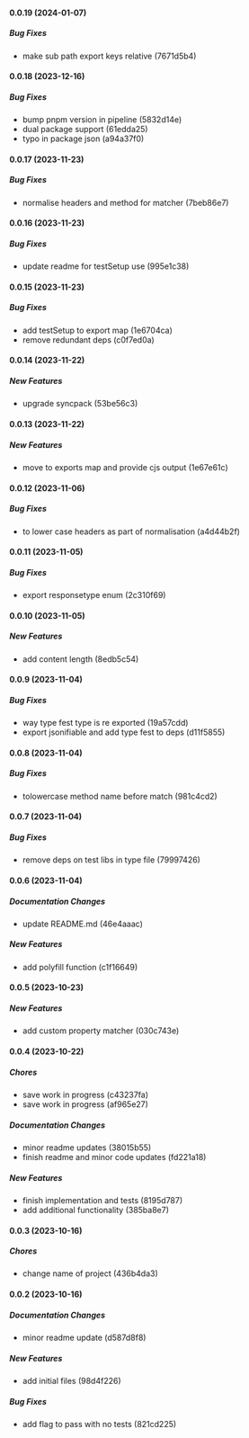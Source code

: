 #### 0.0.19 (2024-01-07)

##### Bug Fixes

*  make sub path export keys relative (7671d5b4)

#### 0.0.18 (2023-12-16)

##### Bug Fixes

*  bump pnpm version in pipeline (5832d14e)
*  dual package support (61edda25)
*  typo in package json (a94a37f0)

#### 0.0.17 (2023-11-23)

##### Bug Fixes

*  normalise headers and method for matcher (7beb86e7)

#### 0.0.16 (2023-11-23)

##### Bug Fixes

*  update readme for testSetup use (995e1c38)

#### 0.0.15 (2023-11-23)

##### Bug Fixes

*  add testSetup to export map (1e6704ca)
*  remove redundant deps (c0f7ed0a)

#### 0.0.14 (2023-11-22)

##### New Features

*  upgrade syncpack (53be56c3)

#### 0.0.13 (2023-11-22)

##### New Features

*  move to exports map and provide cjs output (1e67e61c)

#### 0.0.12 (2023-11-06)

##### Bug Fixes

*  to lower case headers as part of normalisation (a4d44b2f)

#### 0.0.11 (2023-11-05)

##### Bug Fixes

*  export responsetype enum (2c310f69)

#### 0.0.10 (2023-11-05)

##### New Features

*  add content length (8edb5c54)

#### 0.0.9 (2023-11-04)

##### Bug Fixes

*  way type fest type is re exported (19a57cdd)
*  export jsonifiable and add type fest to deps (d11f5855)

#### 0.0.8 (2023-11-04)

##### Bug Fixes

*  tolowercase method name before match (981c4cd2)

#### 0.0.7 (2023-11-04)

##### Bug Fixes

*  remove deps on test libs in type file (79997426)

#### 0.0.6 (2023-11-04)

##### Documentation Changes

*  update README.md (46e4aaac)

##### New Features

*  add polyfill function (c1f16649)

#### 0.0.5 (2023-10-23)

##### New Features

*  add custom property matcher (030c743e)

#### 0.0.4 (2023-10-22)

##### Chores

*  save work in progress (c43237fa)
*  save work in progress (af965e27)

##### Documentation Changes

*  minor readme updates (38015b55)
*  finish readme and minor code updates (fd221a18)

##### New Features

*  finish implementation and tests (8195d787)
*  add additional functionality (385ba8e7)

#### 0.0.3 (2023-10-16)

##### Chores

*  change name of project (436b4da3)

#### 0.0.2 (2023-10-16)

##### Documentation Changes

*  minor readme update (d587d8f8)

##### New Features

*  add initial files (98d4f226)

##### Bug Fixes

*  add flag to pass with no tests (821cd225)

